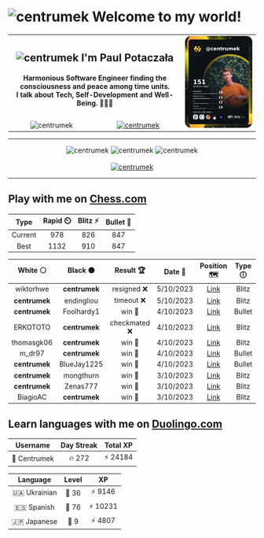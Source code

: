 <h1>
  <img
    src="https://emojis.slackmojis.com/emojis/images/1531849430/4246/blob-sunglasses.gif"
    width="30"
    alt="centrumek"
  />
  Welcome to my world!
</h1>

<table>
  <tbody>
    <tr>
      <td align="center" width="70%" colspan="2">
        <h2>
          <img
            src="https://raw.githubusercontent.com/MartinHeinz/MartinHeinz/master/wave.gif"
            width="30px"
            alt="centrumek"
          />
          I'm Paul Potaczała
        </h2>
        <h4>
          Harmonious Software Engineer finding the consciousness and peace among time units.
          <br/>
          I talk about Tech, Self-Development and Well-Being. 🌿🧘🚀
        </h4>
      </td>
      <td width="30%" rowspan="2">
        <a href="https://app.daily.dev/centrumek">
          <img
            src="./devcard.png"
            alt="centrumek"
          />
        </a>
      </td>
    </tr>
    <tr align="center">
      <td>
        <img
          src="https://komarev.com/ghpvc/?username=centrumek&label=visitors&color=0e75b6&style=flat"
          alt="centrumek"
        >
      </td>
      <td>
        <a href="https://stackoverflow.com/users/14496012/centrumek">
          <img
            src="https://stackoverflow.com/users/flair/14496012.png?theme=dark"
            alt="centrumek"
          >
        </a>
      </td>
    </tr>
  </tbody>
</table>

---
<div align="center">
  <img 
    src="https://github-readme-stats.vercel.app/api?username=centrumek&show_icons=true&count_private=true&theme=dark&hide_border=true&hide=issues,contribs&bg_color=00000000"
    alt="centrumek"
  />
  <img
    src="https://github-readme-stats.vercel.app/api/top-langs/?username=centrumek&layout=compact&hide_border=true&theme=dark&bg_color=00000000&langs_count=6&exclude_repo=air-statistic-app"
    alt="centrumek"
  />
  <img 
    src="https://github-readme-streak-stats.herokuapp.com?user=centrumek&theme=dark&hide_border=true&background=FFFFFF00"
    alt="centrumek"
  />
  <br/>
  <br/>
  <a href="https://www.buymeacoffee.com/centrumek">
    <img
      src="https://cdn.buymeacoffee.com/buttons/v2/default-orange.png"
      height="50"
      width="210"
      alt="centrumek"
    />
  </a>
</div>

---

## Play with me on [Chess.com](https://www.chess.com/member/centrumek)

<div align="center">
<!--START_SECTION:chessStats-->
<!-- Automatically generated with https://github.com/Balastrong/chess-stats-action -->

| Type | Rapid ⏲️ | Blitz ⚡ | Bullet 🔫 |
|:---:|:---:|:---:|:---:|
| Current | 978 | 826 | 847 |
| Best | 1132 | 910 | 847 |

| White ⚪ | Black ⚫ | Result 🏆 | Date 📅 | Position 🗺️ | Type 🕕 |
|:---:|:---:|:---:|:---:|:---:|:---:|
| wiktorhwe | **centrumek** | resigned ❌ | 5/10/2023 | <a href="http://www.ee.unb.ca/cgi-bin/tervo/fen.pl?select=8/8/7p/5p2/1k1Q4/7P/5PP1/6K1 b - -">Link</a> | Blitz |
| **centrumek** | endingliou | timeout ❌ | 5/10/2023 | <a href="http://www.ee.unb.ca/cgi-bin/tervo/fen.pl?select=6k1/4p3/1pp1P1p1/2r2p2/p2K4/8/4B3/8 w - -">Link</a> | Blitz |
| **centrumek** | Foolhardy1 | win 🥇 | 4/10/2023 | <a href="http://www.ee.unb.ca/cgi-bin/tervo/fen.pl?select=4q3/6Q1/6pk/5p1p/5P2/PP5P/1B4P1/2K5 b - -">Link</a> | Bullet |
| ERKOTOTO | **centrumek** | checkmated ❌ | 4/10/2023 | <a href="http://www.ee.unb.ca/cgi-bin/tervo/fen.pl?select=3k4/3Q3p/4Pp2/2K2P2/5P2/7P/1P6/8 b - -">Link</a> | Blitz |
| thomasgk06 | **centrumek** | win 🥇 | 4/10/2023 | <a href="http://www.ee.unb.ca/cgi-bin/tervo/fen.pl?select=4rrk1/pp5p/2p3pq/3p4/2PP2PP/bP6/P1K5/R6R w - -">Link</a> | Blitz |
| m_dr97 | **centrumek** | win 🥇 | 4/10/2023 | <a href="http://www.ee.unb.ca/cgi-bin/tervo/fen.pl?select=8/1p5p/p3pRpP/4P3/2k1PK1P/P7/8/8 w - -">Link</a> | Bullet |
| **centrumek** | BlueJay1225 | win 🥇 | 4/10/2023 | <a href="http://www.ee.unb.ca/cgi-bin/tervo/fen.pl?select=4Q2k/ppN4p/3p1p2/8/3P4/2P1Rn1K/PP3Pr1/5R2 b - -">Link</a> | Bullet |
| **centrumek** | mongthurn | win 🥇 | 3/10/2023 | <a href="http://www.ee.unb.ca/cgi-bin/tervo/fen.pl?select=3R1Qk1/p1p5/2p1p2K/4P3/8/r2n4/8/8 b - -">Link</a> | Blitz |
| **centrumek** | Zenas777 | win 🥇 | 3/10/2023 | <a href="http://www.ee.unb.ca/cgi-bin/tervo/fen.pl?select=8/8/8/4k1K1/8/6P1/7P/8 b - -">Link</a> | Blitz |
| BiagioAC | **centrumek** | win 🥇 | 3/10/2023 | <a href="http://www.ee.unb.ca/cgi-bin/tervo/fen.pl?select=r3kbnr/p1p1pp1p/6p1/1p6/4P3/3q1P2/PP3P1P/RNB2RK1 w kq -">Link</a> | Blitz |

<!--END_SECTION:chessStats-->
</div>

## Learn languages with me on [Duolingo.com](https://www.duolingo.com/profile/Centrumek)

<div align="center">
<!--START_SECTION:duolingoStats-->
<!-- Automatically generated with https://github.com/centrumek/duolingo-readme-stats-->

| Username | Day Streak | Total XP |
|:---:|:---:|:---:|
| 👤 Centrumek | 🔥 272 | ⚡ 24184 |

| Language | Level | XP |
|:---:|:---:|:---:|
| 🇺🇦 Ukrainian | 👑 36 | ⚡ 9146 |
| 🇪🇸 Spanish | 👑 76 | ⚡ 10231 |
| 🇯🇵 Japanese | 👑 9 | ⚡ 4807 |

<!--END_SECTION:duolingoStats-->
</div>
<!--
**centrumek/centrumek** is a ✨ _special_ ✨ repository because its `README.md` (this file) appears on your GitHub profile.

Here are some ideas to get you started:

- 🔭 I’m currently working on ...
- 🌱 I’m currently learning ...
- 👯 I’m looking to collaborate on ...
- 🤔 I’m looking for help with ...
- 💬 Ask me about ...
- 📫 How to reach me: ...
- 😄 Pronouns: ...
- ⚡ Fun fact: ...
-->
